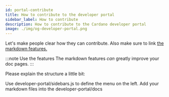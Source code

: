 ```yaml
---
id: portal-contribute
title: How to contribute to the developer portal
sidebar_label: How to contribute
description: How to contribute to the Cardano developer portal
image: ./img/og-developer-portal.png
---
```


Let's make people clear how they can contribute. Also make sure to link [the markdown features.](https://v2.docusaurus.io/docs/markdown-features)

:::note Use the features
The markdown features *can* greatly improve your doc pages.
:::


Please explain the structure a little bit:  

Use developer-portal/sidebars.js to define the menu on the left. Add your markdown files into the developer-portal/docs
